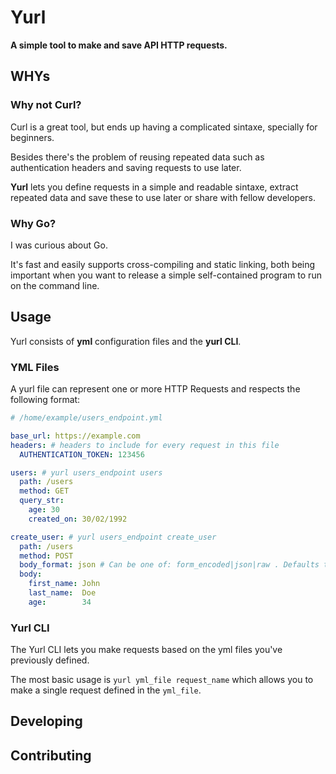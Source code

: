 # Yurl

**A simple tool to make and save API HTTP requests.**

## WHYs

### Why not Curl?

Curl is a great tool, but ends up having a complicated sintaxe, specially for
beginners.

Besides there's the problem of reusing repeated data such as authentication
headers and saving requests to use later.

**Yurl** lets you define requests in a simple and readable sintaxe, extract repeated
data and save these to use later or share with fellow developers.

### Why Go?

I was curious about Go.

It's fast and easily supports cross-compiling and static linking, both being
important when you want to release a simple self-contained program to run on the command
line.

## Usage

Yurl consists of **yml** configuration files and the **yurl CLI**.

### YML Files

A yurl file can represent one or more HTTP Requests and respects the following
format:

```yml
# /home/example/users_endpoint.yml

base_url: https://example.com
headers: # headers to include for every request in this file
  AUTHENTICATION_TOKEN: 123456

users: # yurl users_endpoint users
  path: /users
  method: GET
  query_str:
    age: 30
    created_on: 30/02/1992

create_user: # yurl users_endpoint create_user
  path: /users
  method: POST
  body_format: json # Can be one of: form_encoded|json|raw . Defaults to JSON
  body:
    first_name: John
    last_name:  Doe
    age:        34
```

### Yurl CLI

The Yurl CLI lets you make requests based on the yml files you've previously
defined.

The most basic usage is ```yurl yml_file request_name``` which allows you to
make a single request defined in the ```yml_file```.

## Developing

## Contributing

